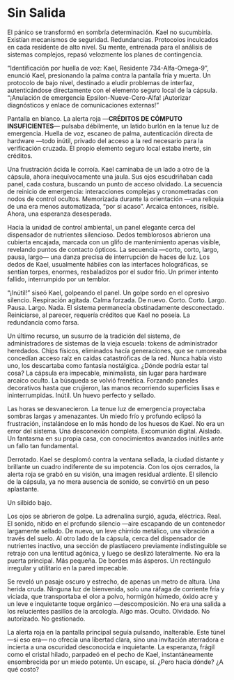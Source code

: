 # Sin Salida

El pánico se transformó en sombría determinación. Kael no sucumbiría. Existían mecanismos de seguridad. Redundancias. Protocolos inculcados en cada residente de alto nivel. Su mente, entrenada para el análisis de sistemas complejos, repasó velozmente los planes de contingencia.

“Identificación por huella de voz: Kael, Residente 734-Alfa-Omega-9”, enunció Kael, presionando la palma contra la pantalla fría y muerta. Un protocolo de bajo nivel, destinado a eludir problemas de interfaz, autenticándose directamente con el elemento seguro local de la cápsula. “¡Anulación de emergencia Epsilon-Nueve-Cero-Alfa! ¡Autorizar diagnósticos y enlace de comunicaciones externas!”

Pantalla en blanco. La alerta roja —**CRÉDITOS DE CÓMPUTO INSUFICIENTES**— pulsaba débilmente, un latido burlón en la tenue luz de emergencia. Huella de voz, escaneo de palma, autenticación directa de hardware —todo inútil, privado del acceso a la red necesario para la verificación cruzada. El propio elemento seguro local estaba inerte, sin créditos.

Una frustración ácida le corroía. Kael caminaba de un lado a otro de la cápsula, ahora inequívocamente una jaula. Sus ojos escudriñaban cada panel, cada costura, buscando un punto de acceso olvidado. La secuencia de reinicio de emergencia: interacciones complejas y cronometradas con nodos de control ocultos. Memorizada durante la orientación —una reliquia de una era menos automatizada, “por si acaso”. Arcaica entonces, risible. Ahora, una esperanza desesperada.

Hacia la unidad de control ambiental, un panel elegante cerca del dispensador de nutrientes silencioso. Dedos temblorosos abrieron una cubierta encajada, marcada con un glifo de mantenimiento apenas visible, revelando puntos de contacto ópticos. La secuencia —corto, corto, largo, pausa, largo— una danza precisa de interrupción de haces de luz. Los dedos de Kael, usualmente hábiles con las interfaces holográficas, se sentían torpes, enormes, resbaladizos por el sudor frío. Un primer intento fallido, interrumpido por un temblor.

“¡Inútil!” siseó Kael, golpeando el panel. Un golpe sordo en el opresivo silencio. Respiración agitada. Calma forzada. De nuevo. Corto. Corto. Largo. Pausa. Largo. Nada. El sistema permanecía obstinadamente desconectado. Reiniciarse, al parecer, requería créditos que Kael no poseía. La redundancia como farsa.

Un último recurso, un susurro de la tradición del sistema, de administradores de sistemas de la vieja escuela: tokens de administrador heredados. Chips físicos, eliminados hacía generaciones, que se rumoreaba concedían acceso raíz en caídas catastróficas de la red. Nunca había visto uno, los descartaba como fantasía nostálgica. ¿Dónde podría estar tal cosa? La cápsula era impecable, minimalista, sin lugar para hardware arcaico oculto. La búsqueda se volvió frenética. Forzando paneles decorativos hasta que crujieron, las manos recorriendo superficies lisas e ininterrumpidas. Inútil. Un huevo perfecto y sellado.

Las horas se desvanecieron. La tenue luz de emergencia proyectaba sombras largas y amenazantes. Un miedo frío y profundo eclipsó la frustración, instalándose en lo más hondo de los huesos de Kael. No era un error del sistema. Una desconexión completa. Excomunión digital. Aislado. Un fantasma en su propia casa, con conocimientos avanzados inútiles ante un fallo tan fundamental.

Derrotado. Kael se desplomó contra la ventana sellada, la ciudad distante y brillante un cuadro indiferente de su impotencia. Con los ojos cerrados, la alerta roja se grabó en su visión, una imagen residual ardiente. El silencio de la cápsula, ya no mera ausencia de sonido, se convirtió en un peso aplastante.

Un silbido bajo.

Los ojos se abrieron de golpe. La adrenalina surgió, aguda, eléctrica. Real. El sonido, nítido en el profundo silencio —aire escapando de un contenedor largamente sellado. De nuevo, un leve chirrido metálico, una vibración a través del suelo. Al otro lado de la cápsula, cerca del dispensador de nutrientes inactivo, una sección de plastiacero previamente indistinguible se retrajo con una lentitud agónica, y luego se deslizó lateralmente. No era la puerta principal. Más pequeña. De bordes más ásperos. Un rectángulo irregular y utilitario en la pared impecable.

Se reveló un pasaje oscuro y estrecho, de apenas un metro de altura. Una herida cruda. Ninguna luz de bienvenida, solo una ráfaga de corriente fría y viciada, que transportaba el olor a polvo, hormigón húmedo, óxido acre y un leve e inquietante toque orgánico —descomposición. No era una salida a los relucientes pasillos de la arcología. Algo más. Oculto. Olvidado. No autorizado. No gestionado.

La alerta roja en la pantalla principal seguía pulsando, inalterable. Este túnel —si eso era— no ofrecía una libertad clara, sino una invitación aterradora e incierta a una oscuridad desconocida e inquietante. La esperanza, frágil como el cristal hilado, parpadeó en el pecho de Kael, instantáneamente ensombrecida por un miedo potente. Un escape, sí. ¿Pero hacia dónde? ¿A qué costo?
